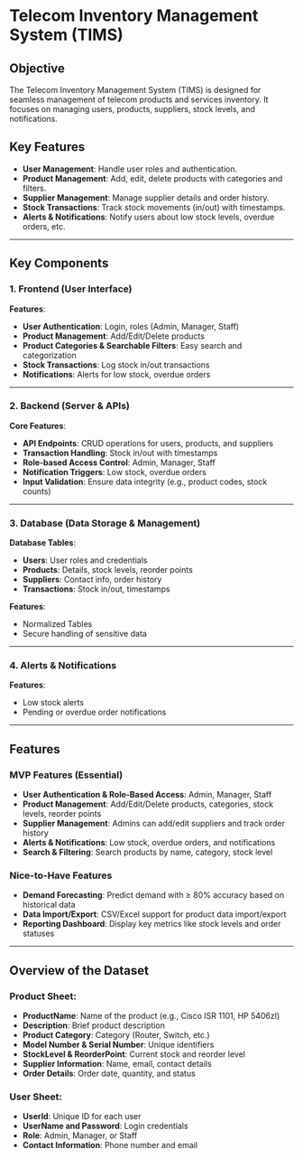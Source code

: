 # Telecom Inventory Management System (TIMS)

## Objective
The Telecom Inventory Management System (TIMS) is designed for seamless management of telecom products and services inventory. It focuses on managing users, products, suppliers, stock levels, and notifications.

## Key Features
- **User Management**: Handle user roles and authentication.
- **Product Management**: Add, edit, delete products with categories and filters.
- **Supplier Management**: Manage supplier details and order history.
- **Stock Transactions**: Track stock movements (in/out) with timestamps.
- **Alerts & Notifications**: Notify users about low stock levels, overdue orders, etc.

---

## Key Components

### 1. **Frontend (User Interface)**

**Features**:
- **User Authentication**: Login, roles (Admin, Manager, Staff)
- **Product Management**: Add/Edit/Delete products
- **Product Categories & Searchable Filters**: Easy search and categorization
- **Stock Transactions**: Log stock in/out transactions
- **Notifications**: Alerts for low stock, overdue orders

---

### 2. **Backend (Server & APIs)**

**Core Features**:
- **API Endpoints**: CRUD operations for users, products, and suppliers
- **Transaction Handling**: Stock in/out with timestamps
- **Role-based Access Control**: Admin, Manager, Staff
- **Notification Triggers**: Low stock, overdue orders
- **Input Validation**: Ensure data integrity (e.g., product codes, stock counts)

---

### 3. **Database (Data Storage & Management)**

**Database Tables**:
- **Users**: User roles and credentials
- **Products**: Details, stock levels, reorder points
- **Suppliers**: Contact info, order history
- **Transactions**: Stock in/out, timestamps

**Features**:
- Normalized Tables
- Secure handling of sensitive data

---

### 4. **Alerts & Notifications**

**Features**:
- Low stock alerts
- Pending or overdue order notifications

---

## Features

### MVP Features (Essential)
- **User Authentication & Role-Based Access**: Admin, Manager, Staff
- **Product Management**: Add/Edit/Delete products, categories, stock levels, reorder points
- **Supplier Management**: Admins can add/edit suppliers and track order history
- **Alerts & Notifications**: Low stock, overdue orders, and notifications
- **Search & Filtering**: Search products by name, category, stock level

### Nice-to-Have Features
- **Demand Forecasting**: Predict demand with ≥ 80% accuracy based on historical data
- **Data Import/Export**: CSV/Excel support for product data import/export
- **Reporting Dashboard**: Display key metrics like stock levels and order statuses

---

## Overview of the Dataset

### Product Sheet:
- **ProductName**: Name of the product (e.g., Cisco ISR 1101, HP 5406zl)
- **Description**: Brief product description
- **Product Category**: Category (Router, Switch, etc.)
- **Model Number & Serial Number**: Unique identifiers
- **StockLevel & ReorderPoint**: Current stock and reorder level
- **Supplier Information**: Name, email, contact details
- **Order Details**: Order date, quantity, and status

### User Sheet:
- **UserId**: Unique ID for each user
- **UserName and Password**: Login credentials
- **Role**: Admin, Manager, or Staff
- **Contact Information**: Phone number and email


